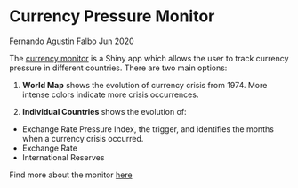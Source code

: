Currency Pressure Monitor
=========================
Fernando Agustin Falbo
Jun 2020

The [currency
monitor](https://faf-econ.shinyapps.io/currency_crisis_monitor/) is a
Shiny app which allows the user to track currency pressure in different
countries. There are two main options:

1.  **World Map** shows the evolution of currency crisis from 1974. More
    intense colors indicate more crisis occurrences.

2.  **Individual Countries** shows the evolution of:

<!-- end list -->

  - Exchange Rate Pressure Index, the trigger, and identifies the months
    when a currency crisis occurred.
  - Exchange Rate
  - International Reserves

Find more about the monitor [here](https://faf-econ.github.io/currency_crisis_monitor/methodology.html)
